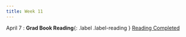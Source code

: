 ```yaml
---
title: Week 11
---
```


April 7
: **Grad Book Reading**{: .label .label-reading } [Reading Completed](../gradproject/)   


